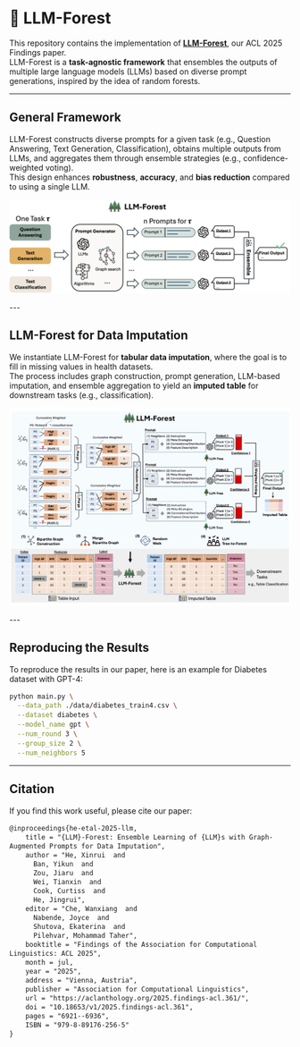 # 🌲 LLM-Forest

This repository contains the implementation of [**LLM-Forest**](https://arxiv.org/abs/2410.21520), our ACL 2025 Findings paper.  
LLM-Forest is a **task-agnostic framework** that ensembles the outputs of multiple large language models (LLMs) based on diverse prompt generations, inspired by the idea of random forests.  

---

## General Framework

LLM-Forest constructs diverse prompts for a given task (e.g., Question Answering, Text Generation, Classification), obtains multiple outputs from LLMs, and aggregates them through ensemble strategies (e.g., confidence-weighted voting).  
This design enhances **robustness**, **accuracy**, and **bias reduction** compared to using a single LLM.
<p align="center">
  <img src="figures/general_framework.png" width="600">
</p>
---

## LLM-Forest for Data Imputation

We instantiate LLM-Forest for **tabular data imputation**, where the goal is to fill in missing values in health datasets.  
The process includes graph construction, prompt generation, LLM-based imputation, and ensemble aggregation to yield an **imputed table** for downstream tasks (e.g., classification).

<p align="center">
  <img src="figures/imputation_framework.png" width="700">
</p>
---

## Reproducing the Results

To reproduce the results in our paper, here is an example for Diabetes dataset with GPT-4:

```bash
python main.py \
  --data_path ./data/diabetes_train4.csv \
  --dataset diabetes \
  --model_name gpt \
  --num_round 3 \
  --group_size 2 \
  --num_neighbors 5
```
---

## Citation
If you find this work useful, please cite our paper:

```
@inproceedings{he-etal-2025-llm,
    title = "{LLM}-Forest: Ensemble Learning of {LLM}s with Graph-Augmented Prompts for Data Imputation",
    author = "He, Xinrui  and
      Ban, Yikun  and
      Zou, Jiaru  and
      Wei, Tianxin  and
      Cook, Curtiss  and
      He, Jingrui",
    editor = "Che, Wanxiang  and
      Nabende, Joyce  and
      Shutova, Ekaterina  and
      Pilehvar, Mohammad Taher",
    booktitle = "Findings of the Association for Computational Linguistics: ACL 2025",
    month = jul,
    year = "2025",
    address = "Vienna, Austria",
    publisher = "Association for Computational Linguistics",
    url = "https://aclanthology.org/2025.findings-acl.361/",
    doi = "10.18653/v1/2025.findings-acl.361",
    pages = "6921--6936",
    ISBN = "979-8-89176-256-5"
}
```

